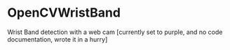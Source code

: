 # OpenCVWristBand
Wrist Band detection with a web cam [currently set to purple, and no code documentation, wrote it in a hurry]
